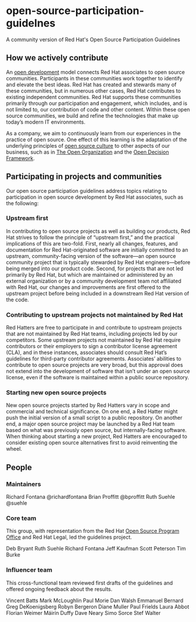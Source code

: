 # open-source-participation-guidelnes
A community version of Red Hat's Open Source Participation Guidelines

## How we actively contribute
An [open development](https://www.redhat.com/en/about/development-model) model connects Red Hat associates to open source communities. Participants in these communities work together to identify and elevate the best ideas. Red Hat has created and stewards many of these communities, but in numerous other cases, Red Hat contributes to existing independent communities. Red Hat supports these communities primarily through our participation and engagement, which includes, and is not limited to, our contribution of code and other content. Within these open source communities, we build and refine the technologies that make up today’s modern IT environments. 

As a company, we aim to continuously learn from our experiences in the practice of open source. One effect of this learning is the adaptation of the underlying principles of [open source culture](https://www.redhat.com/en/topics/open-culture) to other aspects of our business, such as in [The Open Organization](https://www.redhat.com/en/explore/the-open-organization-book) and the [Open Decision Framework](https://opensource.com/open-organization/resources/open-decision-framework).  

## Participating in projects and communities
Our open source participation guidelines address topics relating to participation in open source development by Red Hat associates, such as the following:

### Upstream first
In contributing to open source projects as well as building our products, Red Hat strives to follow the principle of “upstream first,” and the practical implications of this are two-fold. First, nearly all changes, features, and documentation for Red Hat-originated software are initially committed to an upstream, community-facing version of the software—an open source community project that is typically stewarded by Red Hat engineers—before being merged into our product code. Second, for projects that are not led primarily by Red Hat, but which are maintained or administered by an external organization or by a community development team not affiliated with Red Hat, our changes and improvements are first offered to the upstream project before being included in a downstream Red Hat version of the code.

### Contributing to upstream projects not maintained by Red Hat
Red Hatters are free to participate in and contribute to upstream projects that are not maintained by Red Hat teams, including projects led by our competitors. Some upstream projects not maintained by Red Hat require contributors or their employers to sign a contributor license agreement (CLA), and in these instances, associates should consult Red Hat’s guidelines for third-party contributor agreements. Associates’ abilities to contribute to open source projects are very broad, but this approval does not extend into the development of software that isn’t under an open source license, even if the software is maintained within a public source repository.

### Starting new open source projects
New open source projects started by Red Hatters vary in scope and commercial and technical significance. On one end, a Red Hatter might push the initial version of a small script to a public repository. On another end, a major open source project may be launched by a Red Hat team based on what was previously open source, but internally-facing software. When thinking about starting a new project, Red Hatters are encouraged to consider existing open source alternatives first to avoid reinventing the wheel.

## People

### Maintainers

Richard Fontana @richardfontana
Brian Proffitt @bproffitt
Ruth Suehle @suehle

### Core team

This group, with representation from the Red Hat [Open Source Program Office](https://www.redhat.com/en/about/our-community-contributions) and Red Hat Legal, led the guidelines project.

Deb Bryant
Ruth Suehle
Richard Fontana
Jeff Kaufman
Scott Peterson
Tim Burke

### Influencer team

This cross-functional team reviewed first drafts of the guidelines and offered ongoing feedback about the results.

Vincent Batts
Mark McLoughlin
Paul Morie
Dan Walsh
Emmanuel Bernard
Greg DeKoenigsberg
Robyn Bergeron
Diane Muller
Paul Frields
Laura Abbot
Florian Weimer
Máirín Duffy
Dave Neary
Simo Sorce
Stef Walter
